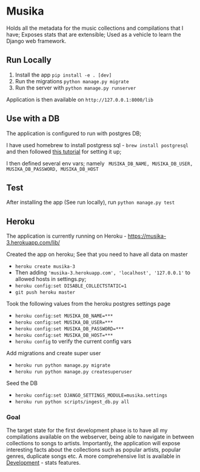 # Musika
Holds all the metadata for the music collections and compilations that I have; Exposes stats that are extensible; Used as a vehicle to learn the Django web framework.

## Run Locally

1. Install the app
``` pip install -e . [dev] ```
2. Run the migrations
``` python manage.py migrate ```
3. Run the server with 
``` python manage.py runserver ```

Application is then available on `http://127.0.0.1:8000/lib`

## Use with a DB

The application is configured to run with postgres DB;

I have used homebrew to install postgress sql - ``` brew install postgresql ```
and then followed [this tutorial](http://www.marinamele.com/taskbuster-django-tutorial/install-and-configure-posgresql-for-django) for setting it up;

I then defined several env vars; namely ``` MUSIKA_DB_NAME, MUSIKA_DB_USER, MUSIKA_DB_PASSWORD, MUSIKA_DB_HOST```

## Test

After installing the app (See run locally), run
``` python manage.py test ```

## Heroku

The application is currently running on Heroku - https://musika-3.herokuapp.com/lib/

Created the app on heroku; See that you need to have all data on master
* ``` heroku create musika-3 ```
* Then adding ``` 'musika-3.herokuapp.com', 'localhost', '127.0.0.1' ``` to allowed hosts in settings.py;
* ``` heroku config:set DISABLE_COLLECTSTATIC=1 ```
* ``` git push heroku master ```

Took the following values from the heroku postgres settings page
* ``` heroku config:set MUSIKA_DB_NAME=*** ```
* ``` heroku config:set MUSIKA_DB_USER=*** ```
* ``` heroku config:set MUSIKA_DB_PASSWORD=*** ```
* ``` heroku config:set MUSIKA_DB_HOST=*** ```
* ``` heroku config ```  to verify  the current config vars

Add migrations and create super user
* ``` heroku run python manage.py migrate ```
* ``` heroku run python manage.py createsuperuser ```

Seed the DB
* ``` heroku config:set DJANGO_SETTINGS_MODULE=musika.settings ```
* ``` heroku run python scripts/ingest_db.py all ```

### Goal
The target state for the first development phase is to have all my compilations available on the webserver,
being able to navigate in between collections to songs to artists. Importantly, the application will expose interesting facts about the collections such as popular artists, popular genres, duplicate songs etc.
A more comprehensive list is available in [Development](Development.md)  - stats features.

